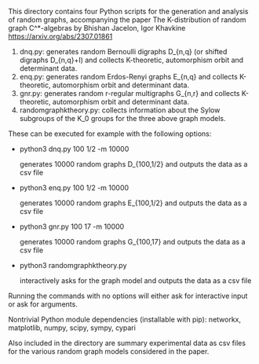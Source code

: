 This directory contains four Python scripts for the generation and analysis of random graphs, accompanying the paper
  The K-distribution of random graph C^*-algebras
    by Bhishan Jacelon, Igor Khavkine
  https://arxiv.org/abs/2307.01861

1. dnq.py: generates random Bernoulli digraphs D_{n,q} (or shifted digraphs D_{n,q}+I) and collects K-theoretic, automorphism orbit and determinant data.
2. enq.py: generates random Erdos-Renyi graphs E_{n,q} and collects K-theoretic, automorphism orbit and determinant data.
3. gnr.py:  generates random r-regular multigraphs G_{n,r} and collects K-theoretic, automorphism orbit and determinant data.
4. randomgraphktheory.py: collects information about the Sylow subgroups of the K_0 groups for the three above graph models.

These can be executed for example with the following options:

* python3 dnq.py 100 1/2 -m 10000
  
    generates 10000 random graphs D_{100,1/2} and outputs the data as a csv file
  
* python3 enq.py 100 1/2 -m 10000
  
    generates 10000 random graphs E_{100,1/2} and outputs the data as a csv file
  
* python3 gnr.py 100 17 -m 10000
  
    generates 10000 random graphs G_{100,17} and outputs the data as a csv file
  
* python3 randomgraphktheory.py
  
    interactively asks for the graph model and outputs the data as a csv file

Running the commands with no options will either ask for interactive input or ask for arguments.

Nontrivial Python module dependencies (installable with pip):
  networkx, matplotlib, numpy, scipy, sympy, cypari

Also included in the directory are summary experimental data as csv files for the various random graph models considered in the paper.
